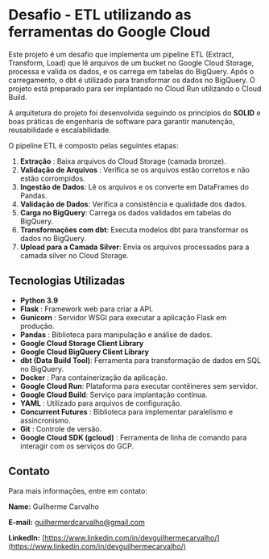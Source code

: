 # Desafio - ETL utilizando as ferramentas do Google Cloud

Este projeto é um desafio que implementa um pipeline ETL (Extract, Transform, Load) que lê arquivos de um bucket no Google Cloud Storage, processa e valida os dados, e os carrega em tabelas do BigQuery. Após o carregamento, o dbt é utilizado para transformar os dados no BigQuery. O projeto está preparado para ser implantado no Cloud Run utilizando o Cloud Build.

A arquitetura do projeto foi desenvolvida seguindo os princípios do **SOLID** e boas práticas de engenharia de software para garantir manutenção, reusabilidade e escalabilidade.

O pipeline ETL é composto pelas seguintes etapas:

1. **Extração** : Baixa arquivos do Cloud Storage (camada bronze).
2. **Validação de Arquivos** : Verifica se os arquivos estão corretos e não estão corrompidos.
3. **Ingestão de Dados**: Lê os arquivos e os converte em DataFrames do Pandas.
4. **Validação de Dados**: Verifica a consistência e qualidade dos dados.
5. **Carga no BigQuery**: Carrega os dados validados em tabelas do BigQuery.
6. **Transformações com dbt**: Executa modelos dbt para transformar os dados no BigQuery.
7. **Upload para a Camada Silver**: Envia os arquivos processados para a camada silver no Cloud Storage.

## Tecnologias Utilizadas

* **Python 3.9**
* **Flask** : Framework web para criar a API.
* **Gunicorn** : Servidor WSGI para executar a aplicação Flask em produção.
* **Pandas** : Biblioteca para manipulação e análise de dados.
* **Google Cloud Storage Client Library**
* **Google Cloud BigQuery Client Library**
* **dbt (Data Build Tool)**: Ferramenta para transformação de dados em SQL no BigQuery.
* **Docker** : Para containerização da aplicação.
* **Google Cloud Run**: Plataforma para executar contêineres sem servidor.
* **Google Cloud Build**: Serviço para implantação contínua.
* **YAML** : Utilizado para arquivos de configuração.
* **Concurrent Futures** : Biblioteca para implementar paralelismo e assincronismo.
* **Git** : Controle de versão.
* **Google Cloud SDK (gcloud)** : Ferramenta de linha de comando para interagir com os serviços do GCP.

## Contato

Para mais informações, entre em contato:

**Name:** Guilherme Carvalho

**E-mail:** guilhermerdcarvalho@gmail.com

**LinkedIn:** [https://www.linkedin.com/in/devguilhermecarvalho/](https://www.linkedin.com/in/devguilhermecarvalho/)
